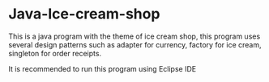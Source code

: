 # Java-Ice-cream-shop
This is a java program with the theme of ice cream shop, this program uses several design patterns such as adapter for currency, factory for ice cream, singleton for order receipts.

It is recommended to run this program using Eclipse IDE
